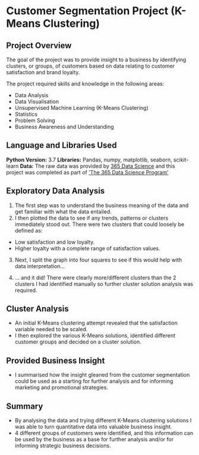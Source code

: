 # Customer Segmentation Project (K-Means Clustering)

## Project Overview 
The goal of the project was to provide insight to a business by identifying clusters, or groups, of customers based on data relating to customer satisfaction and brand loyalty. 

The project required skills and knowledge in the following areas:
* Data Analysis
* Data Visualisation
* Unsupervised Machine Learning (K-Means Clustering)
* Statistics
* Problem Solving
* Business Awareness and Understanding

## Language and Libraries Used
**Python Version:** 3.7
**Libraries:** Pandas, numpy, matplotlib, seaborn, scikit-learn
**Data:** The raw data was provided by [365 Data Science](https://365datascience.com) and this project was completed as part of ['The 365 Data Science Program'](https://365datascience.com)

## Exploratory Data Analysis
1. The first step was to understand the business meaning of the data and get familiar with what the data entailed. 
2. I then plotted the data to see if any trends, patterns or clusters immediately stood out. There were two clusters that could loosely be defined as:
  * Low satisfaction and low loyalty. 
  * Higher loyalty with a complete range of satisfaction values.

3. Next, I split the graph into four squares to see if this would help with data interpretation… 

4. ... and it did! There were clearly more/different clusters than the 2 clusters I had identified manually so further cluster solution analysis was required.

## Cluster Analysis
* An initial K-Means clustering attempt revealed that the satisfaction variable needed to be scaled.
* I then explored the various K-Means solutions, identified different customer groups and decided on a cluster solution.
 

## Provided Business Insight
* I summarised how the insight gleaned from the customer segmentation could be used as a starting for further analysis and for informing marketing and promotional strategies. 

## Summary
* By analysing the data and trying different K-Means clustering solutions I was able to turn quantitative data into valuable business insight.
* 4 different groups of customers were identified, and this information can be used by the business as a base for further analysis and/or for informing strategic business decisions.
